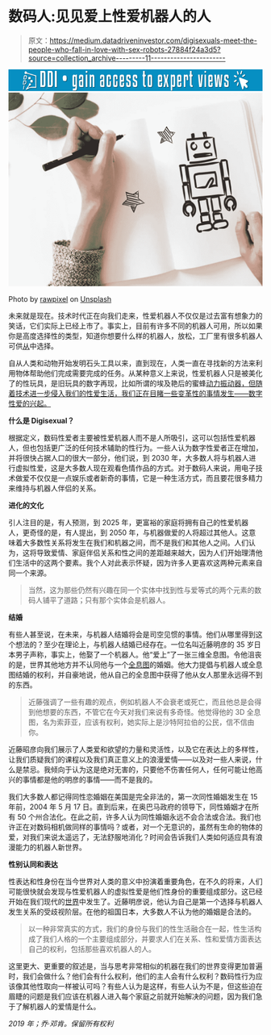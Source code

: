 # 数码人:见见爱上性爱机器人的人

> 原文：<https://medium.datadriveninvestor.com/digisexuals-meet-the-people-who-fall-in-love-with-sex-robots-27884f24a3d5?source=collection_archive---------11----------------------->

[![](img/154c23270caa09b52eb2b42b8b33a9cd.png)](http://www.track.datadriveninvestor.com/1B9E)![](img/bb866b168dfac37f2cfca4a4239a218e.png)

Photo by [rawpixel](https://unsplash.com/photos/wbu4q8xk2Kc?utm_source=unsplash&utm_medium=referral&utm_content=creditCopyText) on [Unsplash](https://unsplash.com/search/photos/robots?utm_source=unsplash&utm_medium=referral&utm_content=creditCopyText)

未来就是现在。技术时代正在向我们走来，性爱机器人不仅仅是过去富有想象力的笑话，它们实际上已经上市了。事实上，目前有许多不同的机器人可用，所以如果你是高度选择性的类型，知道你想要什么样的机器人，放松，工厂里有很多机器人可供[从](https://metro.co.uk/2017/09/13/looking-for-robot-love-here-are-5-sexbots-you-can-buy-right-now-6891378/)中选择。

自从人类和动物开始发明石头工具以来，直到现在，人类一直在寻找新的方法来利用物体帮助他们完成需要完成的任务。从某种意义上来说，性爱机器人只是被美化了的性玩具，是旧玩具的数字再现，比如所谓的埃及艳后的蜜蜂[动力振动器，但随着技术进一步侵入我们的性爱生活，我们正在目睹一些变革性的事情发生——数字性爱的兴起。](https://gizmodo.com/the-bizarre-history-of-the-vibrator-from-cleopatras-an-5909857)

**什么是 Digisexual？**

根据定义，数码性爱者主要被性爱机器人而不是人所吸引，这可以包括性爱机器人，但也包括更广泛的任何技术辅助的性行为。一些人认为数字性爱者正在增加，并将很快占据人口的很大一部分，他们说，到 2030 年，大多数人将与机器人进行虚拟性爱，这是大多数人现在观看色情作品的方式。对于数码人来说，用电子技术做爱不仅仅是一点娱乐或者新奇的事情，它是一种生活方式，而且要花很多精力来维持与机器人伴侣的关系。

**进化的文化**

引人注目的是，有人预测，到 2025 年，更富裕的家庭将拥有自己的性爱机器人，更奇怪的是，有人提出，到 2050 年，与机器做爱的人将超过其他人。这意味着大多数性关系将发生在我们和机器之间，而不是我们和其他人之间。人们认为，这将导致爱情、家庭伴侣关系和性之间的差距越来越大，因为人们开始理清他们生活中的这两个要素。我个人对此表示怀疑，因为许多人更喜欢这两种元素来自同一个来源。

> 当然，这为那些仍然有兴趣在同一个实体中找到性与爱等式的两个元素的数码人铺平了道路；只有那个实体会是机器人。

**结婚**

有些人甚至说，在未来，与机器人结婚将会是司空见惯的事情。他们从哪里得到这个想法的？至少在理论上，与机器人结婚已经存在。一位名叫近藤明彦的 35 岁日本男子声称，事实上，他娶了一个机器人。他“爱上”了一张三维全息图。令他沮丧的是，世界其他地方并不认同他与一个[全息图](https://www.inquisitr.com/5159199/akihiko-kondo-married-to-a-virtual-reality-3d-hologram-that-cant-cheat-age-or-die/)的婚姻。他大力提倡与机器人或全息图结婚的权利，并自豪地说，他从自己的全息图中获得了他从女人那里永远得不到的东西。

> 近藤强调了一些有趣的观点，例如机器人不会衰老或死亡，而且他总是会得到他想要的东西，不管它在今天对我们来说有多奇怪。他觉得他的 3D 全息图，名为索菲亚，应该有权利，她实际上是沙特阿拉伯的公民，信不信由你。

近藤昭彦向我们展示了人类爱和欲望的力量和灵活性，以及它在表达上的多样性，让我们质疑我们的课程以及我们真正意义上的浪漫爱情——以及对一些人来说，什么是禁忌。我倾向于认为这是绝对无害的，只要他不伤害任何人，任何可能让他高兴的事情都是他的明彦的事情——而不是我的。

我们大多数人都记得同性恋婚姻在美国是完全非法的，第一次同性婚姻发生在 15 年前，2004 年 5 月 17 日。直到后来，在奥巴马政府的领导下，同性婚姻才在所有 50 个州合法化。在此之前，许多人认为同性婚姻永远不会合法或合法。我们也许正在对数码相机做同样的事情吗？或者，对一个无意识的，虽然有生命的物体的爱，对我们来说太遥远了，无法舒服地消化？时间会告诉我们人类如何适应具有浪漫能力的机器人新世界。

**性别认同和表达**

性表达和性身份在当今世界对人类的意义中扮演着重要角色，在不久的将来，人们可能很快就会发现与性爱机器人的虚拟性爱是他们性身份的重要组成部分。这已经开始在我们现代的[世界](https://www.nytimes.com/2019/01/19/style/sex-robots.html)中发生了。近藤明彦说，他认为自己是第一个选择与机器人发生关系的受歧视阶层。在他的祖国日本，大多数人不认为他的婚姻是合法的。

> 以一种非常真实的方式，我们的身份与我们的性生活融合在一起，性生活构成了我们人格的一个主要组成部分，并要求人们在关系、性和爱情方面表达自己的权利，包括那些喜欢机器人的人。

这里更大、更重要的叙述是，当与思考非常相似的机器在我们的世界变得更加普遍时，我们会做什么？他们会有什么权利，他们的主人会有什么权利？数码性行为应该像其他性取向一样被认可吗？有些人认为是这样，有些人认为不是，但这些迫在眉睫的问题是我们应该在机器人进入每个家庭之前就开始解决的问题，因为我们急于了解机器人的爱情是什么。

*2019 年；乔·邓肯。保留所有权利*